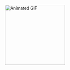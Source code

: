 <div>
    <img src="https://tenor.com/view/code-gif-20588417" alt="Animated GIF" height="200" />
</div>
